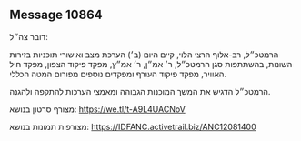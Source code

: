 ## Message 10864

דובר צה״ל: 

הרמטכ״ל, רב-אלוף הרצי הלוי, קיים היום (ב׳) הערכת מצב ואישורי תוכניות בזירות השונות, בהשתתפות סגן הרמטכ״ל, ר׳ אמ״ן, ר׳ אמ״ץ, מפקד פיקוד הצפון, מפקד חיל האוויר, מפקד פיקוד העורף ומפקדים נוספים מפורום המטה הכללי.

הרמטכ״ל הדגיש את המשך המוכנות הגבוהה ומאמצי הערכות להתקפה ולהגנה. 

מצורף סרטון בנושא: https://we.tl/t-A9L4UACNoV

מצורפות תמונות בנושא: https://IDFANC.activetrail.biz/ANC12081400

